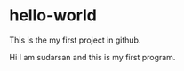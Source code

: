 # hello-world
This is the my first project in github.

Hi I am sudarsan and this is my first program.
